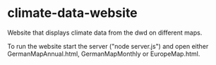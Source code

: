 # climate-data-website
 Website that displays climate data from the dwd on different maps.
 
 To run the website start the server ("node server.js") and open either GermanMapAnnual.html, GermanMapMonthly or EuropeMap.html.
